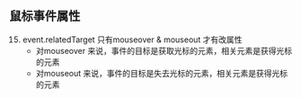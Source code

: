 





## 鼠标事件属性









15. event.relatedTarget 只有mouseover & mouseout 才有改属性
    * 对mouseover 来说，事件的目标是获取光标的元素，相关元素是获得光标的元素
    * 对mouseout 来说，事件的目标是失去光标的元素，相关元素是获得光标的元素

